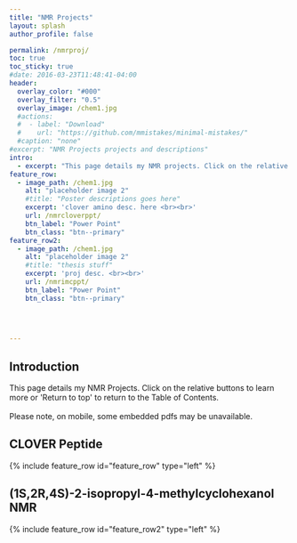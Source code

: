 ```yaml
---
title: "NMR Projects"
layout: splash
author_profile: false

permalink: /nmrproj/
toc: true
toc_sticky: true
#date: 2016-03-23T11:48:41-04:00
header:
  overlay_color: "#000"
  overlay_filter: "0.5"
  overlay_image: /chem1.jpg
  #actions:
  #  - label: "Download"
  #    url: "https://github.com/mmistakes/minimal-mistakes/"
  #caption: "none"
#excerpt: "NMR Projects projects and descriptions"
intro: 
  - excerpt: "This page details my NMR projects. Click on the relative buttons to learn more or 'Return to top' to return to the Table of Contents. <br><br> Please note, on mobile, some embedded pdfs may be unavailable." 
feature_row:
  - image_path: /chem1.jpg
    alt: "placeholder image 2"
    #title: "Poster descriptions goes here"
    excerpt: 'clover amino desc. here <br><br>'
    url: /nmrcloverppt/
    btn_label: "Power Point"
    btn_class: "btn--primary"
feature_row2:    
  - image_path: /chem1.jpg
    alt: "placeholder image 2"
    #title: "thesis stuff"
    excerpt: 'proj desc. <br><br>'
    url: /nmrimcppt/
    btn_label: "Power Point"
    btn_class: "btn--primary"

    

    
---
```

## Introduction
This page details my NMR Projects. Click on the relative buttons to learn more or 'Return to top' to return to the Table of Contents. <br><br> Please note, on mobile, some embedded pdfs may be unavailable.

## CLOVER Peptide
{% include feature_row id="feature_row" type="left" %}
## (1S,2R,4S)-2-isopropyl-4-methylcyclohexanol NMR
{% include feature_row id="feature_row2" type="left" %}

